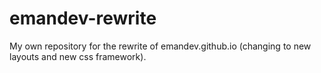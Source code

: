 # emandev-rewrite
My own repository for the rewrite of emandev.github.io (changing to new layouts and new css framework).
